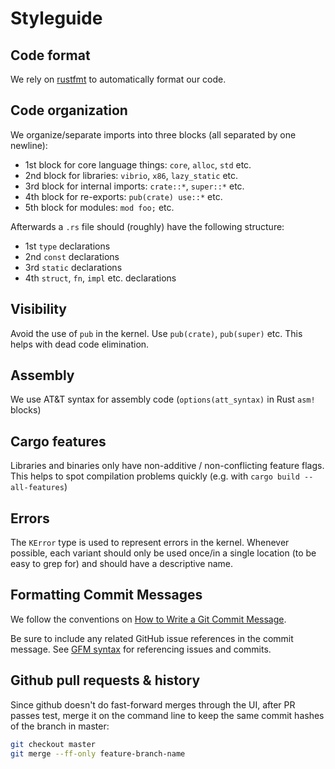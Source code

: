 # Styleguide

## Code format

We rely on [rustfmt](https://github.com/rust-lang/rustfmt) to automatically format our code.

## Code organization

We organize/separate imports into three blocks (all separated by one newline):

- 1st block for core language things: `core`, `alloc`, `std` etc.
- 2nd block for libraries: `vibrio`, `x86`, `lazy_static` etc.
- 3rd block for internal imports: `crate::*`, `super::*` etc.
- 4th block for re-exports: `pub(crate) use::*` etc.
- 5th block for modules: `mod foo;` etc.

Afterwards a `.rs` file should (roughly) have the following structure:

- 1st `type` declarations
- 2nd `const` declarations
- 3rd `static` declarations
- 4th `struct`, `fn`, `impl` etc. declarations

## Visibility

Avoid the use of `pub` in the kernel. Use `pub(crate)`, `pub(super)` etc. This
helps with dead code elimination.

## Assembly

We use AT&T syntax for assembly code (`options(att_syntax)` in Rust `asm!`
blocks)

## Cargo features

Libraries and binaries only have non-additive / non-conflicting feature flags.
This helps to spot compilation problems quickly (e.g. with `cargo build
--all-features`)

## Errors

The `KError` type is used to represent errors in the kernel. Whenever possible,
each variant should only be used once/in a single location (to be easy to grep
for) and should have a descriptive name.

## Formatting Commit Messages

We follow the conventions on [How to Write a Git Commit
Message](http://chris.beams.io/posts/git-commit/).

Be sure to include any related GitHub issue references in the commit message.
See [GFM
syntax](https://guides.github.com/features/mastering-markdown/#GitHub-flavored-markdown)
for referencing issues and commits.

## Github pull requests & history

Since github doesn't do fast-forward merges through the UI, after PR passes
test, merge it on the command line to keep the same commit hashes of the branch
in master:

```bash
git checkout master
git merge --ff-only feature-branch-name
```
